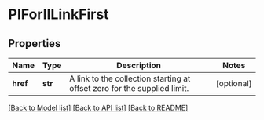 # PIForIILinkFirst

## Properties
Name | Type | Description | Notes
------------ | ------------- | ------------- | -------------
**href** | **str** | A link to the collection starting at offset zero for the supplied limit. | [optional] 

[[Back to Model list]](../README.md#documentation-for-models) [[Back to API list]](../README.md#documentation-for-api-endpoints) [[Back to README]](../README.md)


